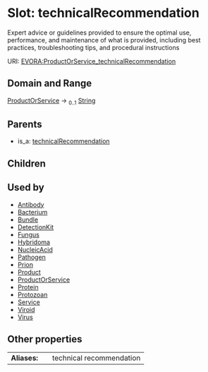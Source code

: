 
# Slot: technicalRecommendation

Expert advice or guidelines provided to ensure the optimal use, performance, and maintenance of what is provided, including best practices, troubleshooting tips, and procedural instructions

URI: [EVORA:ProductOrService_technicalRecommendation](https://evora-project.eu/ProductOrService_technicalRecommendation)


## Domain and Range

[ProductOrService](ProductOrService.md) &#8594;  <sub>0..1</sub> [String](types/String.md)

## Parents

 *  is_a: [technicalRecommendation](technicalRecommendation.md)

## Children


## Used by

 * [Antibody](Antibody.md)
 * [Bacterium](Bacterium.md)
 * [Bundle](Bundle.md)
 * [DetectionKit](DetectionKit.md)
 * [Fungus](Fungus.md)
 * [Hybridoma](Hybridoma.md)
 * [NucleicAcid](NucleicAcid.md)
 * [Pathogen](Pathogen.md)
 * [Prion](Prion.md)
 * [Product](Product.md)
 * [ProductOrService](ProductOrService.md)
 * [Protein](Protein.md)
 * [Protozoan](Protozoan.md)
 * [Service](Service.md)
 * [Viroid](Viroid.md)
 * [Virus](Virus.md)

## Other properties

|  |  |  |
| --- | --- | --- |
| **Aliases:** | | technical recommendation |